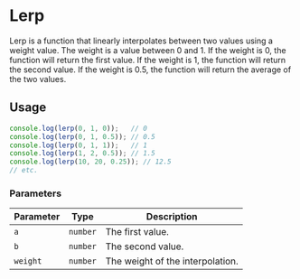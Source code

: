 # Lerp

Lerp is a function that linearly interpolates between two values using a weight value. The weight is a value between 0 and 1. If the weight is 0, the function will return the first value. If the weight is 1, the function will return the second value. If the weight is 0.5, the function will return the average of the two values.

## Usage

```ts
console.log(lerp(0, 1, 0));   // 0
console.log(lerp(0, 1, 0.5)); // 0.5
console.log(lerp(0, 1, 1));   // 1
console.log(lerp(1, 2, 0.5)); // 1.5
console.log(lerp(10, 20, 0.25)); // 12.5
// etc.
```

### Parameters

| Parameter     | Type      | Description                       |
|---------------|-----------|-----------------------------------|
| `a`           | `number`  | The first value.                  |
| `b`           | `number`  | The second value.                 |
| `weight`      | `number`  | The weight of the interpolation.  |